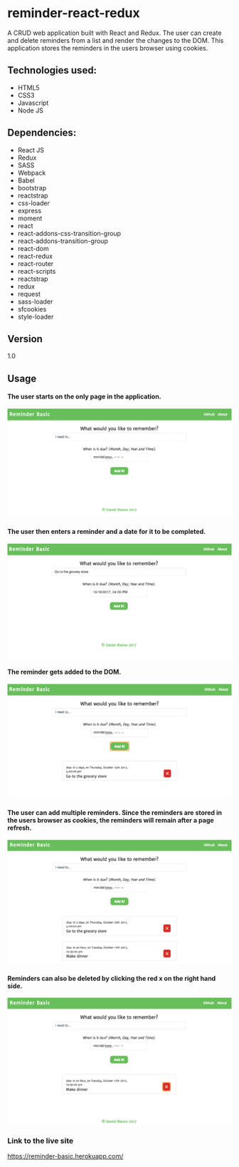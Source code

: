 # reminder-react-redux

A CRUD web application built with React and Redux. The user can create and delete reminders from a list and render the changes to the DOM. This application stores the reminders in the users browser using cookies.


## Technologies used:

- HTML5
- CSS3
- Javascript
- Node JS


## Dependencies:
- React JS
- Redux
- SASS
- Webpack
- Babel
- bootstrap
- reactstrap
- css-loader
- express
- moment
- react
- react-addons-css-transition-group
- react-addons-transition-group
- react-dom
- react-redux
- react-router
- react-scripts
- reactstrap
- redux
- request
- sass-loader
- sfcookies
- style-loader


## Version

1.0


## Usage

#### The user starts on the only page in the application.

![alt text](screenshots/1.png "home")


#### The user then enters a reminder and a date for it to be completed.

![alt text](screenshots/2.png "add reminder")


#### The reminder gets added to the DOM.

![alt text](screenshots/3.png "saved to dom")


#### The user can add multiple reminders. Since the reminders are stored in the users browser as cookies, the reminders will remain after a page refresh.

![alt text](screenshots/4.png "add another")


#### Reminders can also be deleted by clicking the red x on the right hand side.

![alt text](screenshots/5.png "delete reminder")


### Link to the live site

https://reminder-basic.herokuapp.com/
